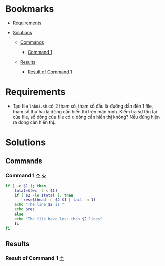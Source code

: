 <a name="bookmarks"/>

# Bookmarks

- [Requirements](#requirements)

- [Solutions](#solutions)

	- [Commands](#commands)
		- [Command 1](#command-1)

	- [Results](#results)
		- [Result of Command 1](#result-1)

<a name="requirements"/>

# Requirements

- Tạo file `lab03.sh` có 2 tham số, tham số đầu là đường dẫn đến 1 file, tham số thứ hai là dòng cần hiển thị trên màn hình. Kiểm tra sự tồn tại của file, số dòng của file có $\ge$ dòng cần hiển thị không? Nếu đúng hiện ra dòng cần hiển thị.

<a name="solutions"/>

# Solutions 

<a name="commands"/>

## Commands

<a name="command-1"/>

### Command 1 [↑](#bookmarks) [↓](#result-1)

```sh
if [ -e $1 ]; then
    total=$(wc -l < $1)
    if [ $2 -le $total ]; then
        res=$(head -n $2 $1 | tail -n 1)
	echo "The line $2 is "
	echo $res
    else
	echo "The file have less than $2 lines"
    fi	
fi
```

<a name="results"/>

## Results

<a name="result-1"/>

### Result of Command 1 [↑](#command-1)

```sh

```

